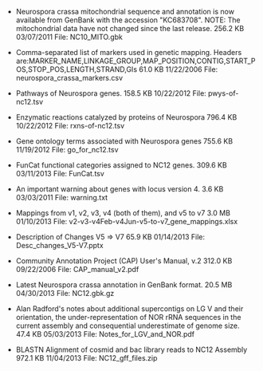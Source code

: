 * Neurospora crassa mitochondrial sequence and annotation is now available from GenBank with the accession "KC683708". 
NOTE: The mitochondrial data have not changed since the last release.	256.2 KB	03/07/2011
File: NC10_MITO.gbk

* Comma-separated list of markers used in genetic mapping. 
Headers are:MARKER_NAME,LINKAGE_GROUP,MAP_POSITION,CONTIG,START_POS,STOP_POS,LENGTH,STRAND,GIs	61.0 KB	11/22/2006
File: neurospora_crassa_markers.csv

* Pathways of Neurospora genes.	158.5 KB	10/22/2012
File: pwys-of-nc12.tsv

* Enzymatic reactions catalyzed by proteins of Neurospora	796.4 KB	10/22/2012
File: rxns-of-nc12.tsv

* Gene ontology terms associated with Neurospora genes	755.6 KB	11/19/2012
File: go_for_nc12.tsv

* FunCat functional categories assigned to NC12 genes.	309.6 KB	03/11/2013
File: FunCat.tsv

* An important warning about genes with locus version 4.	3.6 KB	03/03/2011
File: warning.txt

* Mappings from v1, v2, v3, v4 (both of them), and v5 to v7	3.0 MB	01/10/2013
File: v2-v3-v4Feb-v4Jun-v5-to-v7_gene_mappings.xlsx

* Description of Changes V5 => V7	65.9 KB	01/14/2013
File: Desc_changes_V5-V7.pptx

* Community Annotation Project (CAP) User's Manual, v.2	312.0 KB	09/22/2006
File: CAP_manual_v2.pdf

* Latest Neurospora crassa annotation in GenBank format.	20.5 MB	04/30/2013
File: NC12.gbk.gz

* Alan Radford's notes about additional supercontigs on LG V and their orientation, the under-representation of NOR rRNA sequences in the current assembly and consequential underestimate of genome size.	47.4 KB	05/03/2013
File: Notes_for_LGV_and_NOR.pdf

* BLASTN Alignment of cosmid and bac library reads to NC12 Assembly	972.1 KB	11/04/2013
File: NC12_gff_files.zip
